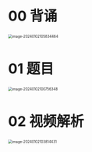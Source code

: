 # 00 背诵

<img src="https://cvp.oss-cn-shanghai.aliyuncs.com/picgo/202401021058545.png" alt="image-20240102105834464" style="zoom:50%;" />



# 01 题目

<img src="https://cvp.oss-cn-shanghai.aliyuncs.com/picgo/202401021007421.png" alt="image-20240102100756348" style="zoom:50%;" />



# 02 视频解析

<img src="https://cvp.oss-cn-shanghai.aliyuncs.com/picgo/202401021038520.png" alt="image-20240102103814431" style="zoom:50%;" />


